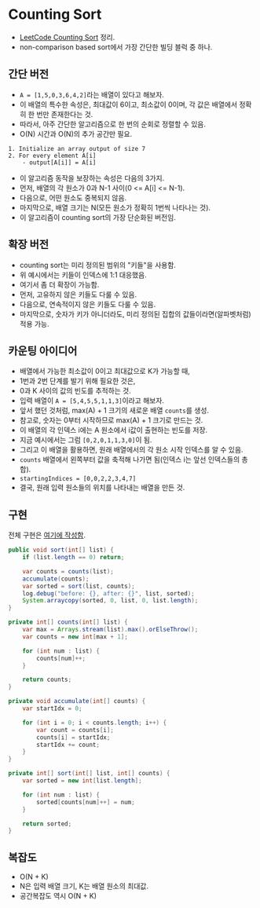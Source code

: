# Counting Sort

- [LeetCode Counting Sort](https://leetcode.com/explore/learn/card/sorting/695/non-comparison-based-sorts/4437/) 정리.
- non-comparison based sort에서 가장 간단한 빌딩 블럭 중 하나.

## 간단 버전

- `A = [1,5,0,3,6,4,2]`라는 배열이 있다고 해보자.
- 이 배열의 특수한 속성은, 최대값이 6이고, 최소값이 0이며, 각 값은 배열에서 정확히 한 번만 존재한다는 것.
- 따라서, 아주 간단한 알고리즘으로 한 번의 순회로 정렬할 수 있음.
- O(N) 시간과 O(N)의 추가 공간만 필요.

```
1. Initialize an array output of size 7
2. For every element A[i]
    - output[A[i]] = A[i]
```

- 이 알고리즘 동작을 보장하는 속성은 다음의 3가지.
- 먼저, 배열의 각 원소가 0과 N-1 사이(0 <= A[i] <= N-1).
- 다음으로, 어떤 원소도 중복되지 않음.
- 마지막으로, 배열 크기는 N(모든 원소가 정확히 1번씩 나타나는 것).
- 이 알고리즘이 counting sort의 가장 단순화된 버전임.

## 확장 버전

- counting sort는 미리 정의된 범위의 "키들"을 사용함.
- 위 예시에서는 키들이 인덱스에 1:1 대응했음.
- 여기서 좀 더 확장이 가능함.
- 먼저, 고유하지 않은 키들도 다룰 수 있음.
- 다음으로, 연속적이지 않은 키들도 다룰 수 있음.
- 마지막으로, 숫자가 키가 아니더라도, 미리 정의된 집합의 값들이라면(알파벳처럼) 적용 가능.

## 카운팅 아이디어

- 배열에서 가능한 최소값이 0이고 최대값으로 K가 가능할 때,
- 1번과 2번 단계를 발기 위해 필요한 것은,
- 0과 K 사이의 값의 빈도를 추적하는 것.
- 입력 배열이 `A = [5,4,5,5,1,1,3]`이라고 해보자.
- 앞서 했던 것처럼, max(A) + 1 크기의 새로운 배열 `counts`를 생성.
- 참고로, 숫자는 0부터 시작하므로 max(A) + 1 크기로 만드는 것.
- 이 배열의 각 인덱스 i에는 A 원소에서 i값이 출현하는 빈도를 저장.
- 지금 예시에서는 그럼 `[0,2,0,1,1,3,0]`이 됨.
- 그리고 이 배열을 활용하면, 원래 배열에서의 각 원소 시작 인덱스를 알 수 있음.
- `counts` 배열에서 왼쪽부터 값을 축적해 나가면 됨(인덱스 i는 앞선 인덱스들의 총합).
- `startingIndices = [0,0,2,2,3,4,7]`
- 결국, 원래 입력 원소들의 위치를 나타내는 배열을 만든 것.

## 구현

전체 구현은 [여기에 작성함](https://github.com/codehumane/algorithm/commit/bbb16db13f1f254b115ccd4c9c4caf7c77bd5512).

```java
public void sort(int[] list) {
    if (list.length == 0) return;

    var counts = counts(list);
    accumulate(counts);
    var sorted = sort(list, counts);
    log.debug("before: {}, after: {}", list, sorted);
    System.arraycopy(sorted, 0, list, 0, list.length);
}

private int[] counts(int[] list) {
    var max = Arrays.stream(list).max().orElseThrow();
    var counts = new int[max + 1];

    for (int num : list) {
        counts[num]++;
    }

    return counts;
}

private void accumulate(int[] counts) {
    var startIdx = 0;

    for (int i = 0; i < counts.length; i++) {
        var count = counts[i];
        counts[i] = startIdx;
        startIdx += count;
    }
}

private int[] sort(int[] list, int[] counts) {
    var sorted = new int[list.length];

    for (int num : list) {
        sorted[counts[num]++] = num;
    }

    return sorted;
}
```

## 복잡도

- O(N + K)
- N은 입력 배열 크기, K는 배열 원소의 최대값.
- 공간복잡도 역시 O(N + K)
